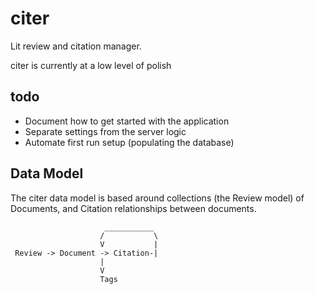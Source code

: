 # citer
Lit review and citation manager.

citer is currently at a low level of polish

## todo

* Document how to get started with the application
* Separate settings from the server logic
* Automate first run setup (populating the database)

## Data Model

The citer data model is based around collections (the Review model) of Documents, and Citation relationships between documents.
  ```                 
                       ___________
                      /           \
                      V           |
   Review -> Document -> Citation-|
                      |
                      V
                      Tags
  ```                 

